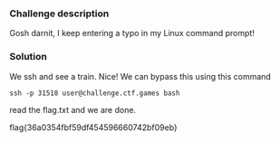 ### Challenge description

Gosh darnit, I keep entering a typo in my Linux command prompt! 

### Solution

We ssh and see a train. Nice! We can bypass this using this command

```
ssh -p 31518 user@challenge.ctf.games bash
```
read the flag.txt and we are done.

flag{36a0354fbf59df454596660742bf09eb}